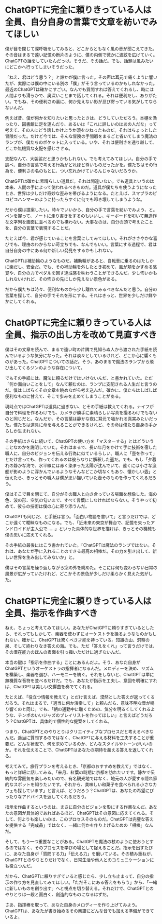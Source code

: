 # ChatGPTに完全に頼りきっている人は全員、自分自身の言葉で文章を紡いでみてほしい

僕が目を閉じて深呼吸をしてみると、どこからともなく風の音が聞こえてきた。その音はまるで遠い記憶の断片のように、僕の内側で微かに波紋を広げていく。ChatGPTの話をしていたんだっけ。そうだ、その話だ。でも、話題は風みたいにどこかへ行ってしまいそうだった。

「ねえ、君はどう思う？」と誰かが僕に言った。その声は耳元で囁くように響いたが、実際には僕の中にいる別の「僕」がそう言っているのかもしれなかった。最近のChatGPTは確かにすごい。なんでも質問すれば答えてくれるし、時には人間よりも滑らかで、奥深いことまで話してくれる。それは便利だし、ありがたい。でもね、その便利さの裏に、何か見えない影が忍び寄っている気がしてならないんだ。

例えば昔、僕が何かを知りたいと思ったときは、どうしていただろう。本棚を漁ったり、図書館に足を運んだり、あるいは「これに詳しいのはあの人だな」って考えて、その人にどう話しかけようか頭をひねったものだ。それはちょっとした冒険だった。だけど今では、そんな冒険の手間暇をまるごと省いてしまう魔法のランプが、僕たちのポケットに入っている。いや、それは便利さを通り越して、どこか無機質な支配を感じさせる。

支配なんて、大袈裟だと思うかもしれない。でも考えてみてほしい。自分の手で調べ、自分の言葉で考える行為がどれほど尊いものだったかを。僕たちはその行為を、便利さの名のもとに、つい忘れかけているんじゃないだろうか。

ChatGPTは確かに素晴らしい道具だ。それは間違いない。でも道具というのは本来、人間の手によって使われるべきものだ。道具が僕たちを使うようになったとき、世界は少しだけ奇妙な歪みを帯びるようになる。たとえば、スマブラのピコピコハンマーのように持ったらすぐに何でも叩き壊してしまうような。

だから僕は提案したい。時々でいいから、自分の手で言葉を紡いでみよう、と。ペンを握って、ノートに走り書きをするのもいいし、キーボードを叩いて無造作な文字列を画面に並べるのでも構わない。大事なのは、自分の頭で考えたことを、自分の言葉で表現することだ。

たとえば今、君が感じていることを言葉にしてみてほしい。それがささやかな喜びでも、理由のわからない苛立ちでも、なんでもいい。言葉にする過程で、君は自分自身の中にある何か新しい発見をするかもしれない。

ChatGPTは補助輪のようなものだ。補助輪があると、自転車に乗るのはたしかに楽だし、安全だ。でも、その補助輪を外したとき初めて、風が頬をかすめる感覚や、自分の力でペダルを回す達成感を味わうことができるんだ。少し怖いかもしれないけれど、その怖さの先にしか見えない景色がある。

だから僕たちは時々、便利なものから少し離れてみるべきなんだと思う。自分の言葉を探して、自分の手でそれを形にする。それはきっと、世界を少しだけ鮮やかにしてくれる。

# ChatGPTに完全に頼りきっている人は全員、指示の出し方を改めて見直すべき

僕はその文章を読んで、まるで遠い町の片隅で見知らぬ人から渡された手紙を読んでいるような気分になった。それは淡々としているけれど、どこか心に響くものがあった。ChatGPTについての話だ。そう、あのまるで魔法のランプから飛び出してくるジンのような存在について。

でもその手紙には、魔法に頼るだけではいけないんだ、と書かれていた。ただ「何か面白いことをして」なんて頼むのは、ランプに支配される人生だと言うのだ。僕はしばらくその文章を眺めながら考え込んだ。確かに、僕たちはしばしば便利なものに甘えて、そこで歩みを止めてしまうことがある。

現時点ではChatGPTは道具に過ぎない、とその手紙は教えてくれる。ナイフが自分で料理を作るわけでも、カメラが勝手に素晴らしい写真を撮るわけでもないのと同じだと。なんだか、その言葉は静かな夜に耳元で囁かれる真実みたいだった。僕たちは道具に命を与えることができるけれど、その命は僕たち自身の手からしか生まれない。

その手紙はさらに続いて、ChatGPTの使い方を「マスターする」とはどういうことなのかを説明していた。それはまるで、長い年月をかけて手に技術を宿した職人に、自分のビジョンを伝える行為に似ているらしい。職人に「壺を作って」とだけ言っても、作ってくれるのは彼らなりに解釈した壺だ。でも、もし「夕暮れの静かな海で、水平線には赤く染まった太陽が沈んでいて、遠くには小さな漁船が影のように浮かんでいるようなそんなどこか切なくもあり、懐かしい壺」と伝えたら、きっとその職人は僕が思い描いていた壺そのものを作ってくれるだろう。

僕はそこで目を閉じて、自分がその職人と向き合っている場面を想像した。海の色、波の形、空気の匂いまで、すべて言葉にしなければならない。そうやって初めて、彼らの技術は僕の心に寄り添うんだ。

ChatGPTも同じだ、と手紙は言う。「面白い物語を書いて」と言うだけでは、どこか遠くて曖昧なものになる。でも、「近未来の東京が舞台で、記憶を失ったアンドロイドが主人公で……」といった具体的な世界を描けば、きっとその機械も僕の思いに応えてくれる。

その手紙の最後にはこう書かれていた。「ChatGPTは魔法のランプではない。それは、あなたが手に入れることのできる最高の相棒だ。その力を引き出して、新しい世界を生み出してみないか」と。

僕はその言葉を繰り返しながら窓の外を眺めた。そこには何も変わらない日常の風景が広がっていたけれど、どこかその景色が少しだけ柔らかく見えた気がした。

# ChatGPTに完全に頼りきっている人は全員、指示を作曲すべき

ねえ、ちょっと考えてみてほしい。あなたがChatGPTに頼りすぎているとしたら、それってもしかして、楽器を使わずにオーケストラを操るようなものかもしれない。確かに、ChatGPTは驚くべき才能を持っている。知識の山、洞察の泉、そして終わりなき答えの海。でも、ただ「答えをくれ」って言うだけでは、その潜在能力のほんの表面を引っ掻いただけに過ぎないんだ。

本当の鍵は「指示を作曲する」ことにあるんだよ。そう、あなた自身がChatGPTというオーケストラの指揮者になるんだ。メロディーを決め、リズムを構築し、楽器を選び、ハーモニーを紡ぐ。それをしないと、ChatGPTは単に無機質な音符を並べるだけだ。でも、あなたが指示を工夫し、意図を明確にすれば、ChatGPTは美しい交響曲を奏でてくれる。

たとえば、「役立つ情報を教えて」とだけ言えば、漠然とした答えが返ってくるだろう。それはまるで、「適当に何か演奏して」と頼んだら、意味不明な音が鳴り響くのと同じ。でも、「朝の通勤中に聴くための、気分を明るくしてくれるような、テンポのいいジャズのプレイリストを作ってほしい」と言えばどうだろう？ChatGPTは、具体的で個性的な提案をしてくれる。

つまり、ChatGPTとのやりとりはクリエイティブなプロセスだと考えるべきなんだ。適当に質問するのではなく、ChatGPTに与える材料を工夫することが重要だ。どんな状況で、何を求めているのか、どんなスタイルやトーンがいいのか。それを伝えることで、ChatGPTはあなたの期待を超える答えを返してくれる。

考えてみて。旅行プランを考えるとき、「京都のおすすめを教えて」ではなく、もっと詳細に話してみる。「来月、紅葉の時期に京都を訪れたいです。静かで伝統的な雰囲気を楽しみたいので、有名観光地ではなく、地元の人が愛する隠れ家的なスポットを知りたいです。それから、美味しい和菓子を食べられる小さなカフェも探しています」と言えば、どうだろう？ChatGPTは、あなたの希望にぴったりなアドバイスを返してくれるだろう。

指示を作曲するというのは、まさに自分のビジョンを形にする作業なんだ。あなたの意図が具体的であればあるほど、ChatGPTはその意図に応えてくれる。そして、何よりも楽しいのは、このプロセスそのものだ。ChatGPTは完璧な答えを提供する「完成品」ではなく、一緒に何かを作り上げるための「相棒」なんだ。

そして、もう一つ重要なことがある。ChatGPTを魔法の杖のように使おうとするのではなく、そのプロセスを学びの場として捉えることだ。指示を出すたびに、あなた自身が「質問する力」「伝える力」を磨いている。その積み重ねが、ChatGPTとのやりとりだけでなく、日常生活や他人とのコミュニケーションにも役立つんだ。

だから、ChatGPTに頼りすぎていると感じたら、少し立ち止まって、自分の指示の作り方を見直してみてほしい。「ただそこにある答えをもらう」から、「一緒に新しいものを創り出す」へと視点を切り替える。それだけで、ChatGPTとのやりとりは一段と面白く、創造的なものになるはずだ。

さあ、指揮棒を取って、あなた自身のメロディーを作り上げてみよう。ChatGPTは、あなたが書き始めるその楽譜にどんな音でも加える準備ができているよ。